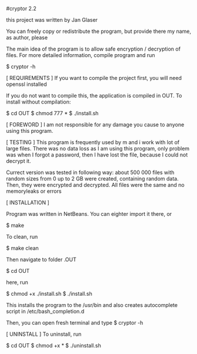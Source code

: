 #cryptor 2.2

this project was written by Jan Glaser

You can freely copy or redistribute the program, but provide there my name, as author, please

The main idea of the program is to allow safe encryption / decryption of files.
For more detailed information, compile program and run 

$ cryptor -h

[ REQUIREMENTS ]
If you want to compile the project first, you will need openssl installed

If you do not want to compile this, the application is compiled in OUT.
To install without compilation:

$ cd OUT
$ chmod 777 *
$ ./install.sh

[ FOREWORD ]
I am not responsible for any damage you cause to anyone using this program.


[ TESTING ]
This program is frequently used by m and i work with lot of large files.
There was no data loss as I am using this program, only problem was when I forgot a password, then I have lost the file, because I could not decrypt it.

Currect version was tested in following way:
about 500 000 files with random sizes from 0 up to 2 GB were created, containing random data.
Then, they were encrypted and decrypted. All files were the same and no memoryleaks or errors

[ INSTALLATION ]

Program was written in NetBeans. You can eighter import it there, or

$ make

To clean, run

$ make clean


Then navigate to folder .OUT

$ cd OUT

here, run 

$ chmod +x ./install.sh
$ ./install.sh

This installs the program to the /usr/bin
and also creates autocomplete script in /etc/bash_completion.d

Then, you can open fresh terminal and type
$ cryptor -h

[ UNINSTALL ]
To uninstall, run

$ cd OUT
$ chmod +x *
$ ./uninstall.sh
